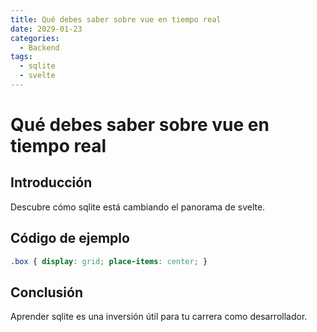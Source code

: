 ```yaml
---
title: Qué debes saber sobre vue en tiempo real
date: 2029-01-23
categories:
  - Backend
tags:
  - sqlite
  - svelte
---
```


# Qué debes saber sobre vue en tiempo real

## Introducción

Descubre cómo sqlite está cambiando el panorama de svelte.

## Código de ejemplo

```css
.box { display: grid; place-items: center; }
```

## Conclusión

Aprender sqlite es una inversión útil para tu carrera como desarrollador.